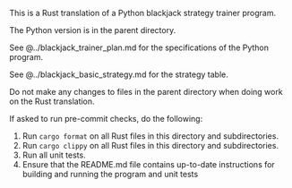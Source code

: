 This is a Rust translation of a Python blackjack strategy trainer program.

The Python version is in the parent directory.

See @../blackjack_trainer_plan.md for the specifications of the Python program.

See @../blackjack_basic_strategy.md for the strategy table.

Do not make any changes to files in the parent directory when doing work on the
Rust translation.

If asked to run pre-commit checks, do the following:

1. Run `cargo format` on all Rust files in this directory and subdirectories.
2. Run `cargo clippy` on all Rust files in this directory and subdirectories.
3. Run all unit tests.
4. Ensure that the README.md file contains up-to-date instructions for building and running the program and unit tests
